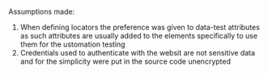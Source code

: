 

Assumptions made: 
1. When defining locators the preference was given to data-test attributes as such attributes are usually added to the elements specifically to use them for the ustomation testing
2. Credentials used to authenticate with the websit are not sensitive data and for the simplicity were put in the source code unencrypted